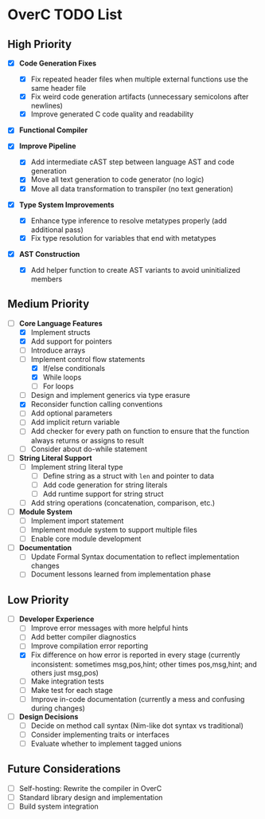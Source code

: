 # OverC TODO List

## High Priority

- [x] **Code Generation Fixes**
  - [x] Fix repeated header files when multiple external functions use the same header file
  - [x] Fix weird code generation artifacts (unnecessary semicolons after newlines)
  - [x] Improve generated C code quality and readability

- [x] **Functional Compiler**

- [x] **Improve Pipeline**
  - [x] Add intermediate cAST step between language AST and code generation
  - [x] Move all text generation to code generator (no logic)
  - [x] Move all data transformation to transpiler (no text generation)

- [x] **Type System Improvements**
  - [x] Enhance type inference to resolve metatypes properly (add additional pass)
  - [x] Fix type resolution for variables that end with metatypes

- [x] **AST Construction**
  - [x] Add helper function to create AST variants to avoid uninitialized members

## Medium Priority

- [ ] **Core Language Features**
  - [x] Implement structs
  - [x] Add support for pointers
  - [ ] Introduce arrays
  - [ ] Implement control flow statements
    - [x] If/else conditionals
    - [x] While loops
    - [ ] For loops
  - [ ] Design and implement generics via type erasure
  - [x] Reconsider function calling conventions
  - [ ] Add optional parameters
  - [ ] Add implicit return variable
  - [ ] Add checker for every path on function to ensure that the function always returns or assigns to result
  - [ ] Consider about do-while statement

- [ ] **String Literal Support**
  - [ ] Implement string literal type
    - [ ] Define string as a struct with `len` and pointer to data
    - [ ] Add code generation for string literals
    - [ ] Add runtime support for string struct
  - [ ] Add string operations (concatenation, comparison, etc.)

- [ ] **Module System**
  - [ ] Implement import statement
  - [ ] Implement module system to support multiple files
  - [ ] Enable core module development

- [ ] **Documentation**
  - [ ] Update Formal Syntax documentation to reflect implementation changes
  - [ ] Document lessons learned from implementation phase

## Low Priority

- [ ] **Developer Experience**
  - [ ] Improve error messages with more helpful hints
  - [ ] Add better compiler diagnostics
  - [ ] Improve compilation error reporting
  - [x] Fix difference on how error is reported in every stage (currently inconsistent: sometimes msg,pos,hint; other times pos,msg,hint; and others just msg,pos)
  - [ ] Make integration tests
  - [ ] Make test for each stage
  - [ ] Improve in-code documentation (currently a mess and confusing during changes)

- [ ] **Design Decisions**
  - [ ] Decide on method call syntax (Nim-like dot syntax vs traditional)
  - [ ] Consider implementing traits or interfaces
  - [ ] Evaluate whether to implement tagged unions

## Future Considerations

- [ ] Self-hosting: Rewrite the compiler in OverC
- [ ] Standard library design and implementation
- [ ] Build system integration